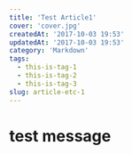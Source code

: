 ```yaml
---
title: 'Test Article1'
cover: 'cover.jpg'
createdAt: '2017-10-03 19:53'
updatedAt: '2017-10-03 19:53'
category: 'Markdown'
tags:
  - this-is-tag-1
  - this-is-tag-2
  - this-is-tag-3
slug: article-etc-1
---
```


# test message